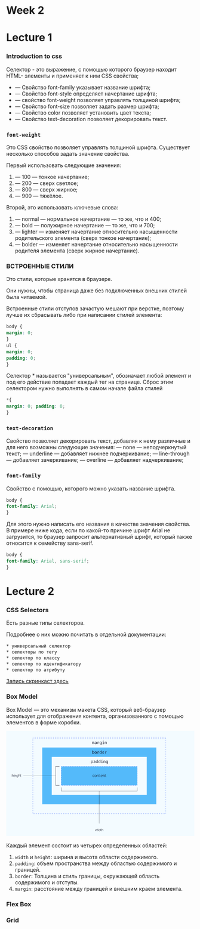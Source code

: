 # Week 2

# Lecture 1

### Introduction to css

Селектор - это выражение, с помощью которого браузер находит HTML- элементы и применяет к ним CSS свойства;
* — Свойство font-family указывает название шрифта;
* — Свойство font-style определяет начертание шрифта;
* — свойство font-weight позволяет управлять толщиной шрифта; 
* — Свойство font-size позволяет задать размер шрифта;
* — Свойство color позволяет установить цвет текста;
* — Свойство text-decoration позволяет декорировать текст.

### `font-weight`
Это CSS свойство позволяет управлять толщиной шрифта. 
Существует несколько способов задать значение свойства. 

Первый использовать следующие значения:
1. — 100 — тонкое начертание; 
2. — 200 — сверх светлое;
3. — 800 — сверх жирное;
4. — 900 — тяжёлое.

Второй, это использовать ключевые слова:
1. — normal — нормальное начертание — то же, что и 400;
2. — bold — полужирное начертание — то же, что и 700;
3. — lighter — изменяет начертание относительно насыщенности родительского элемента (сверх тонкое начертание);
4. — bolder — изменяет начертание относительно насыщенности родителя элемента (сверх жирное начертание).

### ВСТРОЕННЫЕ СТИЛИ
Это стили, которые хранятся в браузере. 

Они нужны, чтобы страница даже без подключенных внешних стилей была читаемой.

Встроенные стили отступов зачастую мешают при верстке, поэтому лучше их сбрасывать либо при написании стилей элемента:
```css
body {
margin: 0;
}
ul {
margin: 0;
padding: 0;
}
```

Селектор * называется "универсальным", обозначает любой элемент и под его действие попадает каждый тег на странице.
Сброс этим селектором нужно выполнять в самом начале файла стилей
```css
*{
margin: 0; padding: 0;
}
```

### `text-decoration`
Свойство позволяет декорировать текст, добавляя к нему различные и для него возможны следующие значения:
— none — неподчеркнутый текст;
— underline — добавляет нижнее подчеркивание; 
— line-through — добавляет зачеркивание;
— overline — добавляет надчеркивание;

### `font-family`

Свойство с помощью, которого можно указать название шрифта.
```css
body {
font-family: Arial;
}
```

Для этого нужно написать его названия в качестве значения свойства.
В примере ниже кода, если по какой-то причине шрифт Arial не загрузится, то браузер запросит альтернативный шрифт, который также относится к семейству sans-serif.

```css
body {
font-family: Arial, sans-serif;
}
```


# Lecture 2

### CSS Selectors

Есть разные типы селекторов. 

Подробнее о них можно почитать в отдельной документации:

    * универсальный селектор
    * селекторы по тегу
    * селектор по классу
    * селектор по идентификатору
    * селектор по атрибуту

[Запись скринкаст здесь](https://drive.google.com/file/d/15PEG5IfmEDpsAZhESdv8jOMBg3f99-zm/view)

### Box Model

Box Model — это механизм макета CSS, который веб-браузер использует для отображения контента, организованного с помощью элементов в форме коробки. 

![alt image](cssbox.png)

Каждый элемент состоит из четырех определенных областей:
1. `width` и `height`: ширина и высота области содержимого.
2. `padding`: объем пространства между областью содержимого и границей.
3. `border`: Толщина и стиль границы, окружающей область содержимого и отступы.
4. `margin`: расстояние между границей и внешним краем элемента.


### Flex Box
### Grid